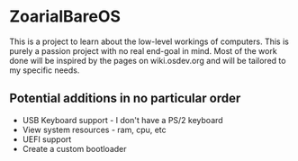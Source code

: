 # ZoarialBareOS

This is a project to learn about the low-level workings of computers.
This is purely a passion project with no real end-goal in mind. 
Most of the work done will be inspired by the pages on wiki.osdev.org and will be tailored to my specific needs.

## Potential additions in no particular order
* USB Keyboard support - I don't have a PS/2 keyboard
* View system resources - ram, cpu, etc
* UEFI support
* Create a custom bootloader